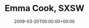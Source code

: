 ---
templateKey: event
guid: 08949c73-6eab-11ea-99c5-002590d1d1b0
date: 2009-03-20T00:00:00+00:00
eventTime: 'none'
title: Emma Cook, SXSW
artist: Emma Cook
city: Austin, Texas
venue: SXSW
group: Tim Shia
---